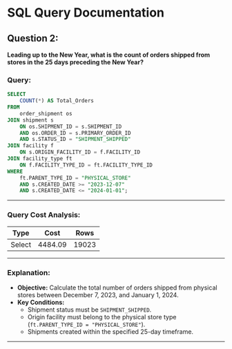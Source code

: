 
# SQL Query Documentation

## Question 2:  
**Leading up to the New Year, what is the count of orders shipped from stores in the 25 days preceding the New Year?**

### Query:
```sql
SELECT
    COUNT(*) AS Total_Orders
FROM
    order_shipment os
JOIN shipment s 
    ON os.SHIPMENT_ID = s.SHIPMENT_ID
    AND os.ORDER_ID = s.PRIMARY_ORDER_ID
    AND s.STATUS_ID = "SHIPMENT_SHIPPED"
JOIN facility f 
    ON s.ORIGIN_FACILITY_ID = f.FACILITY_ID
JOIN facility_type ft 
    ON f.FACILITY_TYPE_ID = ft.FACILITY_TYPE_ID
WHERE
    ft.PARENT_TYPE_ID = "PHYSICAL_STORE"
    AND s.CREATED_DATE >= "2023-12-07"
    AND s.CREATED_DATE <= "2024-01-01";
```

---

### Query Cost Analysis:

| **Type**   |  **Cost** | **Rows** |
|------------|-----------|----------|
| Select     |  4484.09  | 19023    |

---

### Explanation:
- **Objective:** Calculate the total number of orders shipped from physical stores between December 7, 2023, and January 1, 2024.
- **Key Conditions:**
  - Shipment status must be `SHIPMENT_SHIPPED`.
  - Origin facility must belong to the physical store type (`ft.PARENT_TYPE_ID = "PHYSICAL_STORE"`).
  - Shipments created within the specified 25-day timeframe.

--- 
